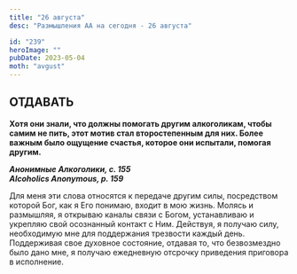 ```yaml
---
title: "26 августа"
desc: "Размышления АА на сегодня - 26 августа"

id: "239"
heroImage: ""
pubDate: 2023-05-04
moth: "avgust"
---
```


## ОТДАВАТЬ

**Хотя они знали, что должны помогать другим алкоголикам, чтобы самим не пить,
этот мотив стал второстепенным для них. Более важным было ощущение счастья,
которое они испытали, помогая другим.**

**_Анонимные Алкоголики, с. 155  
Alcoholics Anonymous, p. 159_**

Для меня эти слова относятся к передаче другим силы, посредством которой Бог,
как я Его понимаю, входит в мою жизнь. Молясь и размышляя, я открываю каналы
связи с Богом, устанавливаю и укрепляю свой осознанный контакт с Ним.
Действуя, я получаю силу, необходимую мне для поддержания трезвости каждый
день. Поддерживая свое духовное состояние, отдавая то, что безвозмездно было
дано мне, я получаю ежедневную отсрочку приведения приговора в исполнение.
